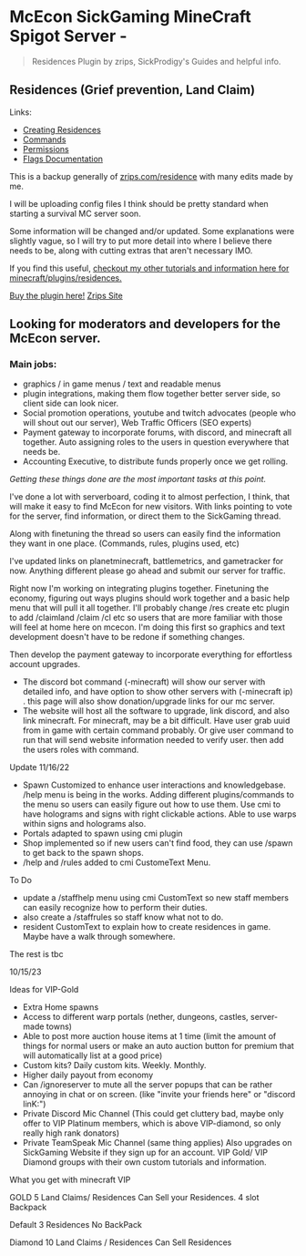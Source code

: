 # McEcon SickGaming MineCraft Spigot Server - 
> Residences Plugin by zrips, SickProdigy's Guides and helpful info.


## Residences (Grief prevention, Land Claim)
Links:
* [Creating Residences](Creating-Residences.md)
* [Commands](Commands.md)
* [Permissions](Permissions.md)
* [Flags Documentation](Flags-Documentation.md)

This is a backup generally of [zrips.com/residence](https://www.zrips.net/residence/) with many edits made by me. 

I will be uploading config files I think should be pretty standard when starting a survival MC server soon.

Some information will be changed and/or updated. Some explanations were slightly vague, so I will try to put more detail into where I believe there needs to be, along with cutting extras that aren't necessary IMO.

If you find this useful, [checkout my other tutorials and information here for minecraft/plugins/residences.](https://www.sickgaming.net/forum-103.html)

[Buy the plugin here!](https://www.spigotmc.org/resources/residence-1-7-10-up-to-1-19.11480/)
[Zrips Site](https://www.zrips.net/residence/)

## Looking for moderators and developers for the McEcon server.

### Main jobs:
* graphics / in game menus / text and readable menus
* plugin integrations, making them flow together better server side, so client side can look nicer.
* Social promotion operations, youtube and twitch advocates (people who will shout out our server), Web Traffic Officers (SEO experts)
* Payment gateway to incorporate forums, with discord, and minecraft all together. Auto assigning roles to the users in question everywhere that needs be.
* Accounting Executive, to distribute funds properly once we get rolling.

*Getting these things done are the most important tasks at this point.*

I've done a lot with serverboard, coding it to almost perfection, I think, that will make it easy to find McEcon for new visitors. With links pointing to vote for the server, find information, or direct them to the SickGaming thread.

Along with finetuning the thread so users can easily find the information they want in one place. (Commands, rules, plugins used, etc)

I've updated links on planetminecraft, battlemetrics, and gametracker for now. Anything different please go ahead and submit our server for traffic.

Right now I'm working on integrating plugins together. Finetuning the economy, figuring out ways plugins should work together and a basic help menu that will pull it all together.
I'll probably change /res create etc plugin to add /claimland /claim /cl etc so users that are more familiar with those will feel at home here on mcecon.
I'm doing this first so graphics and text development doesn't have to be redone if something changes.

Then develop the payment gateway to incorporate everything for effortless account upgrades.
- The discord bot command (-minecraft) will show our server with detailed info, and have option to show other servers with (-minecraft ip) . this page will also show donation/upgrade links for our mc server.
- The website will host all the software to upgrade, link discord, and also link minecraft. For minecraft, may be a bit difficult. Have user grab uuid from in game with certain command probably. Or give user command to run that will send website information needed to verify user. then add the users roles with command.

Update 11/16/22
- Spawn Customized to enhance user interactions and knowledgebase. /help menu is being in the works. Adding different plugins/commands to the menu so users can easily figure out how to use them. Use cmi to have holograms and signs with right clickable actions. Able to use warps within signs and holograms also.
- Portals adapted to spawn using cmi plugin
- Shop implemented so if new users can't find food, they can use /spawn to get back to the spawn shops.
- /help and /rules added to cmi CustomeText Menu.


To Do
- update a /staffhelp menu using cmi CustomText so new staff members can easily recognize how to perform their duties.
- also create a /staffrules so staff know what not to do.
- resident CustomText to explain how to create residences in game. Maybe have a walk through somewhere.

The rest is tbc

10/15/23

Ideas for VIP-Gold

- Extra Home spawns
- Access to different warp portals (nether, dungeons, castles, server-made towns)
- Able to post more auction house items at 1 time (limit the amount of things for normal users or make an auto auction button for premium that will automatically list at a good price)
- Custom kits? Daily custom kits. Weekly. Monthly.
- Higher daily payout from economy
- Can /ignoreserver to mute all the server popups that can be rather annoying in chat or on screen. (like "invite your friends here" or "discord linK:")
- Private Discord Mic Channel (This could get cluttery bad, maybe only offer to VIP Platinum members, which is above VIP-diamond, so only really high rank donators)
- Private TeamSpeak Mic Channel (same thing applies)
Also upgrades on SickGaming Website if they sign up for an account. VIP Gold/ VIP Diamond groups with their own custom tutorials and information. 

What you get with minecraft VIP

GOLD
5 Land Claims/ Residences
Can Sell your Residences.
4 slot Backpack

Default
3 Residences
No BackPack

Diamond
10 Land Claims / Residences
Can Sell Residences 